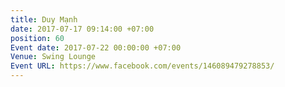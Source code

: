 ```yaml
---
title: Duy Mạnh
date: 2017-07-17 09:14:00 +07:00
position: 60
Event date: 2017-07-22 00:00:00 +07:00
Venue: Swing Lounge
Event URL: https://www.facebook.com/events/146089479278853/
---
```


